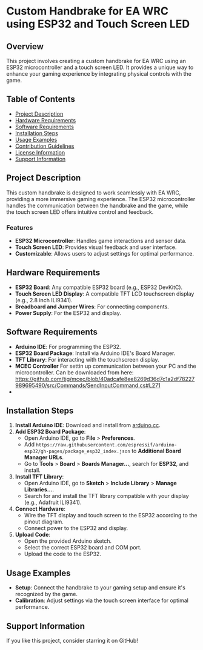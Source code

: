 # Custom Handbrake for EA WRC using ESP32 and Touch Screen LED
## Overview
This project involves creating a custom handbrake for EA WRC using an ESP32 microcontroller and a touch screen LED. It provides a unique way to enhance your gaming experience by integrating physical controls with the game.

## Table of Contents
- [Project Description](#project-description)
- [Hardware Requirements](#hardware-requirements)
- [Software Requirements](#software-requirements)
- [Installation Steps](#installation-steps)
- [Usage Examples](#usage-examples)
- [Contribution Guidelines](#contribution-guidelines)
- [License Information](#license-information)
- [Support Information](#support-information)

## Project Description
This custom handbrake is designed to work seamlessly with EA WRC, providing a more immersive gaming experience. The ESP32 microcontroller handles the communication between the handbrake and the game, while the touch screen LED offers intuitive control and feedback.

### Features
- **ESP32 Microcontroller**: Handles game interactions and sensor data.
- **Touch Screen LED**: Provides visual feedback and user interface.
- **Customizable**: Allows users to adjust settings for optimal performance.

## Hardware Requirements
- **ESP32 Board**: Any compatible ESP32 board (e.g., ESP32 DevKitC).
- **Touch Screen LED Display**: A compatible TFT LCD touchscreen display (e.g., 2.8 inch ILI9341).
- **Breadboard and Jumper Wires**: For connecting components.
- **Power Supply**: For the ESP32 and display.

## Software Requirements
- **Arduino IDE**: For programming the ESP32.
- **ESP32 Board Package**: Install via Arduino IDE's Board Manager.
- **TFT Library**: For interacting with the touchscreen display.
- **MCEC Controller** For settin up communication between your PC and the microcontroller. Can be downloaded from here: https://github.com/tig/mcec/blob/40adcafe8ee8269d36d7c1a2df78227989695490/src/Commands/SendInputCommand.cs#L271
- 

## Installation Steps
1. **Install Arduino IDE**: Download and install from [arduino.cc](https://www.arduino.cc/en/Main/Software).
2. **Add ESP32 Board Package**:
   - Open Arduino IDE, go to **File** > **Preferences**.
   - Add `https://raw.githubusercontent.com/espressif/arduino-esp32/gh-pages/package_esp32_index.json` to **Additional Board Manager URLs**.
   - Go to **Tools** > **Board** > **Boards Manager...**, search for **ESP32**, and install.
3. **Install TFT Library**:
   - Open Arduino IDE, go to **Sketch** > **Include Library** > **Manage Libraries...**.
   - Search for and install the TFT library compatible with your display (e.g., Adafruit ILI9341).
4. **Connect Hardware**:
   - Wire the TFT display and touch screen to the ESP32 according to the pinout diagram.
   - Connect power to the ESP32 and display.
5. **Upload Code**:
   - Open the provided Arduino sketch.
   - Select the correct ESP32 board and COM port.
   - Upload the code to the ESP32.

## Usage Examples
- **Setup**: Connect the handbrake to your gaming setup and ensure it's recognized by the game.
- **Calibration**: Adjust settings via the touch screen interface for optimal performance.

## Support Information
If you like this project, consider starring it on GitHub!
